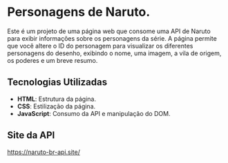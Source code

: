 # Personagens de Naruto.

Este é um projeto de uma página web que consome uma API de Naruto para exibir informações sobre os personagens da série. A página permite que você altere o ID do personagem para visualizar os diferentes personagens do desenho, exibindo o nome, uma imagem, a vila de origem, os poderes e um breve resumo.

## Tecnologias Utilizadas

- **HTML**: Estrutura da página.
- **CSS**: Estilização da página.
- **JavaScript**: Consumo da API e manipulação do DOM.

## Site da API

https://naruto-br-api.site/
